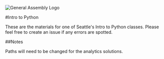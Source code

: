 ![General Assembly Logo](http://i.imgur.com/ke8USTq.png)

#Intro to Python

These are the materials for one of Seattle's Intro to Python classes. Please feel free to create an issue if any errors are spotted.

##Notes

Paths will need to be changed for the analytics solutions.
